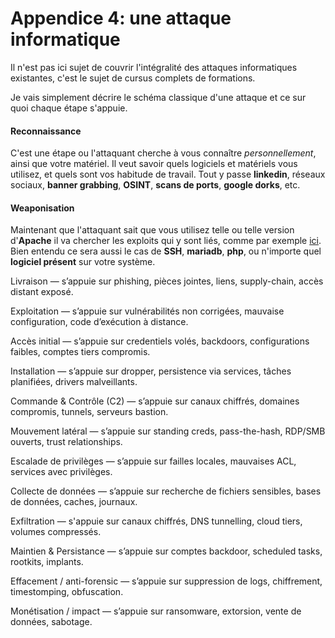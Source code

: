 # Appendice 4: une attaque informatique
Il n'est pas ici sujet de couvrir l'intégralité des attaques informatiques existantes, c'est le sujet de cursus complets de formations.

Je vais simplement décrire le schéma classique d'une attaque et ce sur quoi chaque étape s'appuie.

#### Reconnaissance
C'est une étape ou l'attaquant cherche à vous connaître _personnellement_, ainsi que votre matériel. Il veut savoir quels logiciels et matériels vous utilisez, et quels sont vos habitude de travail. Tout y passe **linkedin**, réseaux sociaux, **banner grabbing**, **OSINT**, **scans de ports**, **google dorks**, etc.

#### Weaponisation
Maintenant que l'attaquant sait que vous utilisez telle ou telle version d'**Apache** il va chercher les exploits qui y sont liés, comme par exemple [ici](https://www.cve.org/CVERecord?id=CVE-2025-54090). Bien entendu ce sera aussi le cas de **SSH**, **mariadb**, **php**, ou n'importe quel **logiciel présent** sur votre système.

Livraison — s’appuie sur phishing, pièces jointes, liens, supply-chain, accès distant exposé.

Exploitation — s’appuie sur vulnérabilités non corrigées, mauvaise configuration, code d’exécution à distance.

Accès initial — s’appuie sur credentiels volés, backdoors, configurations faibles, comptes tiers compromis.

Installation — s’appuie sur dropper, persistence via services, tâches planifiées, drivers malveillants.

Commande & Contrôle (C2) — s’appuie sur canaux chiffrés, domaines compromis, tunnels, serveurs bastion.

Mouvement latéral — s’appuie sur standing creds, pass-the-hash, RDP/SMB ouverts, trust relationships.

Escalade de privilèges — s’appuie sur failles locales, mauvaises ACL, services avec privilèges.

Collecte de données — s’appuie sur recherche de fichiers sensibles, bases de données, caches, journaux.

Exfiltration — s'appuie sur canaux chiffrés, DNS tunnelling, cloud tiers, volumes compressés.

Maintien & Persistance — s’appuie sur comptes backdoor, scheduled tasks, rootkits, implants.

Effacement / anti-forensic — s’appuie sur suppression de logs, chiffrement, timestomping, obfuscation.

Monétisation / impact — s’appuie sur ransomware, extorsion, vente de données, sabotage.